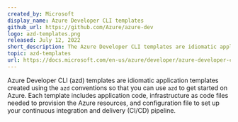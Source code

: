 ```yaml
---
created_by: Microsoft
display_name: Azure Developer CLI templates
github_url: https://github.com/Azure/azure-dev
logo: azd-templates.png
released: July 12, 2022
short_description: The Azure Developer CLI templates are idiomatic application templates that accelerate the time it takes to get started on Azure.
topic: azd-templates
url: https://docs.microsoft.com/en-us/azure/developer/azure-developer-cli/overview
---
```

Azure Developer CLI (azd) templates are idiomatic application templates created using the `azd` conventions so that you can use `azd` to get started on Azure. Each template includes application code, infrastructure as code files needed to provision the Azure resources, and configuration file to set up your continuous integration and delivery (CI/CD) pipeline. 
